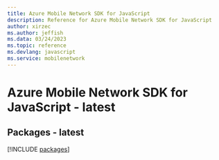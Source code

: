 ```yaml
---
title: Azure Mobile Network SDK for JavaScript
description: Reference for Azure Mobile Network SDK for JavaScript
author: xirzec
ms.author: jeffish
ms.data: 03/24/2023
ms.topic: reference
ms.devlang: javascript
ms.service: mobilenetwork
---
```

# Azure Mobile Network SDK for JavaScript - latest
## Packages - latest
[!INCLUDE [packages](mobile-network-index.md)]